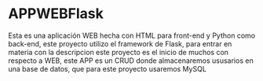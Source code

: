 # APPWEBFlask
Esta es una aplicación WEB hecha con HTML para front-end y Python como back-end, este proyecto utilizo el framework de Flask, para entrar en materia con la descripcion este proyecto es el inicio de muchos con respecto a WEB, este APP es un CRUD donde almacenaremos ususarios en una base de datos, que para este proyecto usaremos MySQL 
